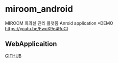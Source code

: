 # miroom_android
MIROOM 회의실 관리 플랫폼 Anroid application
*DEMO https://youtu.be/FwoX9e4RuCI

## WebApplicaition
[GITHUB](https://github.com/Maitan21/miroom)



